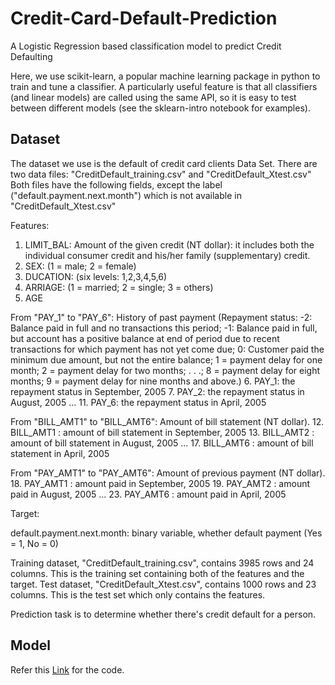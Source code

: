 # Credit-Card-Default-Prediction
A Logistic Regression based classification model to predict Credit Defaulting

Here, we use scikit-learn, a popular machine learning package in python to train and tune a classifier.
A particularly useful feature is that all classifiers (and linear models) are called using the same API, so it is easy to test between different models (see the sklearn-intro notebook for examples).

## Dataset
The dataset we use is the default of credit card clients Data Set. There are two data files: "CreditDefault_training.csv" and "CreditDefault_Xtest.csv" Both files have the following fields, except the label ("default.payment.next.month") which is not available in "CreditDefault_Xtest.csv"

Features:

1.  LIMIT_BAL: Amount of the given credit (NT dollar): it includes both the individual consumer credit and his/her family (supplementary) credit.
2.  SEX: (1 = male; 2 = female)
3.  DUCATION: (six levels: 1,2,3,4,5,6)
4.  ARRIAGE: (1 = married; 2 = single; 3 = others)
5.  AGE

From "PAY_1" to "PAY_6": History of past payment (Repayment status: -2: Balance paid in full and no transactions this period; -1: Balance paid in full, but account has a positive balance at end of period due to recent transactions for which payment has not yet come due; 0: Customer paid the minimum due amount, but not the entire balance; 1 = payment delay for one month; 2 = payment delay for two months; . . .; 8 = payment delay for eight months; 9 = payment delay for nine months and above.)
6.  PAY_1: the repayment status in September, 2005
7.  PAY_2: the repayment status in August, 2005
...
11. PAY_6: the repayment status in April, 2005

From "BILL_AMT1" to "BILL_AMT6": Amount of bill statement (NT dollar).
12. BILL_AMT1 : amount of bill statement in September, 2005
13. BILL_AMT2 : amount of bill statement in August, 2005
...
17. BILL_AMT6 : amount of bill statement in April, 2005

From "PAY_AMT1" to "PAY_AMT6": Amount of previous payment (NT dollar).
18. PAY_AMT1 : amount paid in September, 2005
19. PAY_AMT2 : amount paid in August, 2005
...
23. PAY_AMT6 : amount paid in April, 2005

Target:

default.payment.next.month: binary variable, whether default payment (Yes = 1, No = 0)

Training dataset, "CreditDefault_training.csv", contains 3985 rows and 24 columns. This is the training set containing both of the features and the target. Test dataset, "CreditDefault_Xtest.csv", contains 1000 rows and 23 columns. This is the test set which only contains the features.

Prediction task is to determine whether there's credit default for a person.

## Model
Refer this [Link]() for the code.
